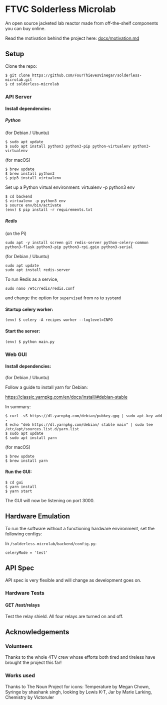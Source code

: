 # FTVC Solderless Microlab

An open source jacketed lab reactor made from off-the-shelf components you can buy online.

Read the motivation behind the project here: [docs/motivation.md](docs/motivation.md)

## Setup

Clone the repo:

```text
$ git clone https://github.com/FourThievesVinegar/solderless-microlab.git
$ cd solderless-microlab
```

### API Server

#### Install dependencies:

##### Python

(for Debian / Ubuntu)

```text
$ sudo apt update
$ sudo apt install python3 python3-pip python-virtualenv python3-virtualenv
```

(for macOS)

```text
$ brew update
$ brew install python3
$ pip3 install virtualenv
```

Set up a Python virtual environment:
virtualenv -p python3 env

```text
$ cd backend
$ virtualenv -p python3 env
$ source env/bin/activate
(env) $ pip install -r requirements.txt
```

##### Redis

(on the Pi)

```text
sudo apt -y install screen git redis-server python-celery-common python3-flask python3-pip python3-rpi.gpio python3-serial

```

(for Debian / Ubuntu)

```text
sudo apt update
sudo apt install redis-server
```

To run Redis as a service,

```text
sudo nano /etc/redis/redis.conf
```

and change the option for `supervised` from `no` to `systemd`

#### Startup celery worker:

```text
(env) $ celery -A recipes worker --loglevel=INFO
```

#### Start the server:

```text
(env) $ python main.py
```

### Web GUI

#### Install dependencies:

(for Debian / Ubuntu)

Follow a guide to install yarn for Debian:

https://classic.yarnpkg.com/en/docs/install/#debian-stable

In summary:

```text
$ curl -sS https://dl.yarnpkg.com/debian/pubkey.gpg | sudo apt-key add -
$ echo "deb https://dl.yarnpkg.com/debian/ stable main" | sudo tee /etc/apt/sources.list.d/yarn.list
$ sudo apt update
$ sudo apt install yarn
```

(for macOS)

```text
$ brew update
$ brew install yarn
```

#### Run the GUI:

```text
$ cd gui
$ yarn install
$ yarn start
```

The GUI will now be listening on port 3000.

## Hardware Emulation

To run the software without a functioning hardware environment, set the following configs:

In `/solderless-microlab/backend/config.py`:

```
celeryMode = 'test'
```

## API Spec

API spec is very flexible and will change as development goes on.

### Hardware Tests

#### GET /test/relays

Test the relay shield. All four relays are turned on and off.

## Acknowledgements

### Volunteers

Thanks to the whole 4TV crew whose efforts both tired and tireless have brought the project this far!

### Works used

Thanks to The Noun Project for icons: Temperature by Megan Chown, Syringe by shashank singh, looking by Lewis K-T, Jar by Marie Larking, Chemistry by Victoruler
